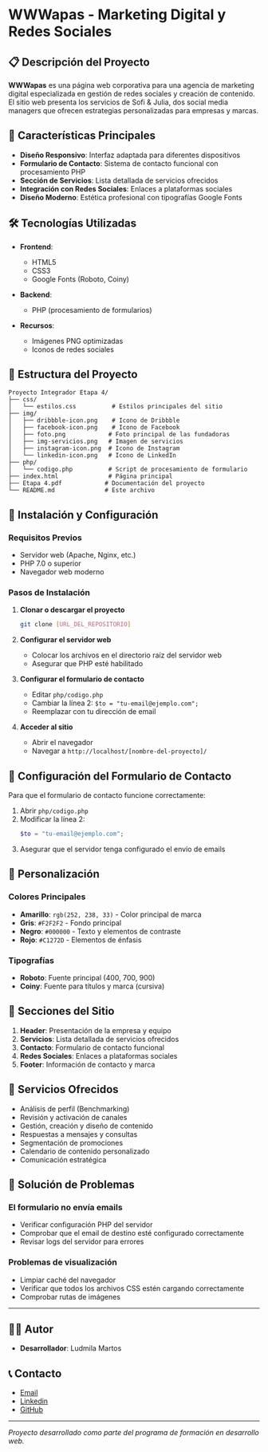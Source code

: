 # WWWapas - Marketing Digital y Redes Sociales

## 📋 Descripción del Proyecto

**WWWapas** es una página web corporativa para una agencia de marketing digital especializada en gestión de redes sociales y creación de contenido. El sitio web presenta los servicios de Sofi & Julia, dos social media managers que ofrecen estrategias personalizadas para empresas y marcas.

## 🎯 Características Principales

- **Diseño Responsivo**: Interfaz adaptada para diferentes dispositivos
- **Formulario de Contacto**: Sistema de contacto funcional con procesamiento PHP
- **Sección de Servicios**: Lista detallada de servicios ofrecidos
- **Integración con Redes Sociales**: Enlaces a plataformas sociales
- **Diseño Moderno**: Estética profesional con tipografías Google Fonts

## 🛠️ Tecnologías Utilizadas

- **Frontend**:
  - HTML5
  - CSS3
  - Google Fonts (Roboto, Coiny)
  
- **Backend**:
  - PHP (procesamiento de formularios)
  
- **Recursos**:
  - Imágenes PNG optimizadas
  - Iconos de redes sociales

## 📁 Estructura del Proyecto

```
Proyecto Integrador Etapa 4/
├── css/
│   └── estilos.css          # Estilos principales del sitio
├── img/
│   ├── dribbble-icon.png    # Icono de Dribbble
│   ├── facebook-icon.png    # Icono de Facebook
│   ├── foto.png            # Foto principal de las fundadoras
│   ├── img-servicios.png   # Imagen de servicios
│   ├── instagram-icon.png  # Icono de Instagram
│   └── linkedin-icon.png   # Icono de LinkedIn
├── php/
│   └── codigo.php          # Script de procesamiento de formulario
├── index.html              # Página principal
├── Etapa 4.pdf            # Documentación del proyecto
└── README.md              # Este archivo
```

## 🚀 Instalación y Configuración

### Requisitos Previos
- Servidor web (Apache, Nginx, etc.)
- PHP 7.0 o superior
- Navegador web moderno

### Pasos de Instalación

1. **Clonar o descargar el proyecto**
   ```bash
   git clone [URL_DEL_REPOSITORIO]
   ```

2. **Configurar el servidor web**
   - Colocar los archivos en el directorio raíz del servidor web
   - Asegurar que PHP esté habilitado

3. **Configurar el formulario de contacto**
   - Editar `php/codigo.php`
   - Cambiar la línea 2: `$to = "tu-email@ejemplo.com";`
   - Reemplazar con tu dirección de email

4. **Acceder al sitio**
   - Abrir el navegador
   - Navegar a `http://localhost/[nombre-del-proyecto]/`

## 📧 Configuración del Formulario de Contacto

Para que el formulario de contacto funcione correctamente:

1. Abrir `php/codigo.php`
2. Modificar la línea 2:
   ```php
   $to = "tu-email@ejemplo.com";
   ```
3. Asegurar que el servidor tenga configurado el envío de emails

## 🎨 Personalización

### Colores Principales
- **Amarillo**: `rgb(252, 238, 33)` - Color principal de marca
- **Gris**: `#F2F2F2` - Fondo principal
- **Negro**: `#000000` - Texto y elementos de contraste
- **Rojo**: `#C1272D` - Elementos de énfasis

### Tipografías
- **Roboto**: Fuente principal (400, 700, 900)
- **Coiny**: Fuente para títulos y marca (cursiva)

## 📱 Secciones del Sitio

1. **Header**: Presentación de la empresa y equipo
2. **Servicios**: Lista detallada de servicios ofrecidos
3. **Contacto**: Formulario de contacto funcional
4. **Redes Sociales**: Enlaces a plataformas sociales
5. **Footer**: Información de contacto y marca

## 🔧 Servicios Ofrecidos

- Análisis de perfil (Benchmarking)
- Revisión y activación de canales
- Gestión, creación y diseño de contenido
- Respuestas a mensajes y consultas
- Segmentación de promociones
- Calendario de contenido personalizado
- Comunicación estratégica


## 🐛 Solución de Problemas

### El formulario no envía emails
- Verificar configuración PHP del servidor
- Comprobar que el email de destino esté configurado correctamente
- Revisar logs del servidor para errores

### Problemas de visualización
- Limpiar caché del navegador
- Verificar que todos los archivos CSS estén cargando correctamente
- Comprobar rutas de imágenes

---

## 👨‍💻 Autor

- **Desarrollador**: Ludmila Martos

## 📞 Contacto

-  [Email](ludmilamartos@gmail.com)
-  [Linkedin](https://www.linkedin.com/in/ludmimar89/)
- [GitHub](https://github.com/Ludmimar)

---


*Proyecto desarrollado como parte del programa de formación en desarrollo web.*
